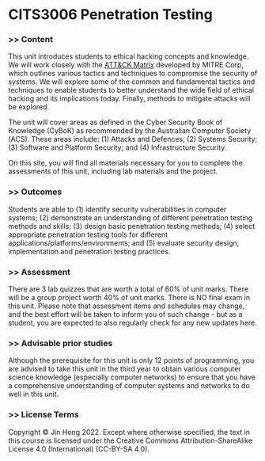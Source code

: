 # CITS3006 Penetration Testing

### >> Content

This unit introduces students to ethical hacking concepts and knowledge. We will work closely with the [ATT\&CK Matrix](https://attack.mitre.org/) developed by MITRE Corp, which outlines various tactics and techniques to compromise the security of systems. We will explore some of the common and fundamental tactics and techniques to enable students to better understand the wide field of ethical hacking and its implications today. Finally, methods to mitigate attacks will be explored.

The unit will cover areas as defined in the Cyber Security Book of Knowledge (CyBoK) as recommended by the Australian Computer Society (ACS). These areas include: (1) Attacks and Defences; (2) Systems Security; (3) Software and Platform Security; and (4) Infrastructure Security.

On this site, you will find all materials necessary for you to complete the assessments of this unit, including lab materials and the project.

### >> Outcomes

Students are able to (1) identify security vulnerabilities in computer systems; (2) demonstrate an understanding of different penetration testing methods and skills; (3) design basic penetration testing methods; (4) select appropriate penetration testing tools for different applications/platforms/environments; and (5) evaluate security design, implementation and penetration testing practices.

### >> Assessment

There are 3 lab quizzes that are worth a total of 60% of unit marks. There will be a group project worth 40% of unit marks. There is NO final exam in this unit. Please note that assessment items and schedules may change, and the best effort will be taken to inform you of such change - but as a student, you are expected to also regularly check for any new updates here.&#x20;

### >> Advisable prior studies

Although the prerequisite for this unit is only 12 points of programming, you are advised to take this unit in the third year to obtain various computer science knowledge (especially computer networks) to ensure that you have a comprehensive understanding of computer systems and networks to do well in this unit.

### >> License Terms

Copyright © Jin Hong 2022. Except where otherwise specified, the text in this course is licensed under the Creative Commons Attribution-ShareAlike License 4.0 (International) (CC-BY-SA 4.0).
